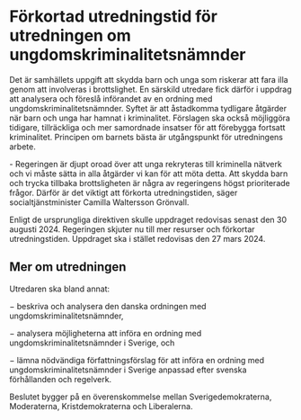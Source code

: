 # Förkortad utredningstid för utredningen om ungdomskriminalitetsnämnder

Det är samhällets uppgift att skydda barn och unga som riskerar att fara illa genom att involveras i brottslighet. En särskild utredare fick därför i uppdrag att analysera och föreslå införandet av en ordning med ungdomskriminalitetsnämnder. Syftet är att åstadkomma tydligare åtgärder när barn och unga har hamnat i kriminalitet. Förslagen ska också möjliggöra tidigare, tillräckliga och mer samordnade insatser för att förebygga fortsatt kriminalitet. Principen om barnets bästa är utgångspunkt för utredningens arbete.

\- Regeringen är djupt oroad över att unga rekryteras till kriminella nätverk och vi måste sätta in alla åtgärder vi kan för att möta detta. Att skydda barn och trycka tillbaka brottsligheten är några av regeringens högst prioriterade frågor. Därför är det viktigt att förkorta utredningstiden, säger socialtjänstminister Camilla Waltersson Grönvall.

Enligt de ursprungliga direktiven skulle uppdraget redovisas senast den 30 augusti 2024\. Regeringen skjuter nu till mer resurser och förkortar utredningstiden. Uppdraget ska i stället redovisas den 27 mars 2024\.

## Mer om utredningen

Utredaren ska bland annat:

− beskriva och analysera den danska ordningen med ungdomskriminalitetsnämnder,

− analysera möjligheterna att införa en ordning med ungdomskriminalitetsnämnder i Sverige, och

− lämna nödvändiga författningsförslag för att införa en ordning med ungdomskriminalitetsnämnder i Sverige anpassad efter svenska förhållanden och regelverk.

Beslutet bygger på en överenskommelse mellan Sverigedemokraterna, Moderaterna, Kristdemokraterna och Liberalerna.
